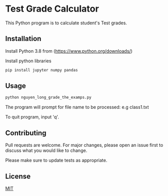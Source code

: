 # Test Grade Calculator

This Python program is to calculate student's Test grades.

## Installation

Install Python 3.8 from (https://www.python.org/downloads/)

Install python libraries

```bash
pip install jupyter numpy pandas
```

## Usage

```python
python nguyen_long_grade_the_examps.py
```

The program will prompt for file name to be processed: e.g class1.txt

To quit program, input 'q'.

## Contributing

Pull requests are welcome. For major changes, please open an issue first
to discuss what you would like to change.

Please make sure to update tests as appropriate.

## License

[MIT](https://choosealicense.com/licenses/mit/)
